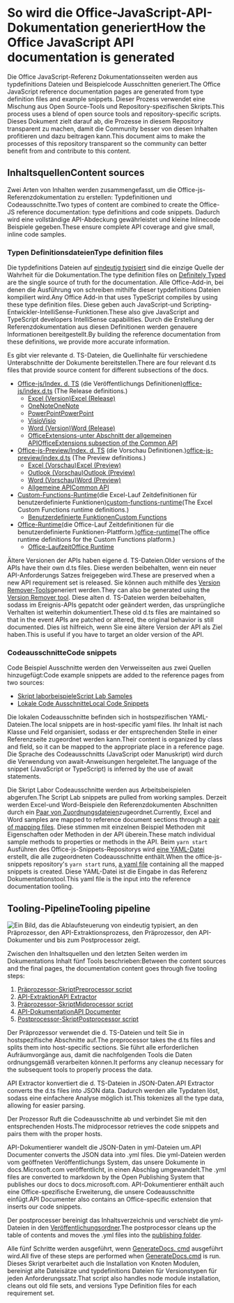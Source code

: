 # <a name="how-the-office-javascript-api-documentation-is-generated"></a><span data-ttu-id="63ad4-101">So wird die Office-JavaScript-API-Dokumentation generiert</span><span class="sxs-lookup"><span data-stu-id="63ad4-101">How the Office JavaScript API documentation is generated</span></span>

<span data-ttu-id="63ad4-102">Die Office JavaScript-Referenz Dokumentationsseiten werden aus typdefinitions Dateien und Beispielcode Ausschnitten generiert.</span><span class="sxs-lookup"><span data-stu-id="63ad4-102">The Office JavaScript reference documentation pages are generated from type definition files and example snippets.</span></span> <span data-ttu-id="63ad4-103">Dieser Prozess verwendet eine Mischung aus Open Source-Tools und Repository-spezifischen Skripts.</span><span class="sxs-lookup"><span data-stu-id="63ad4-103">This process uses a blend of open source tools and repository-specific scripts.</span></span> <span data-ttu-id="63ad4-104">Dieses Dokument zielt darauf ab, die Prozesse in diesem Repository transparent zu machen, damit die Community besser von diesen Inhalten profitieren und dazu beitragen kann.</span><span class="sxs-lookup"><span data-stu-id="63ad4-104">This document aims to make the processes of this repository transparent so the community can better benefit from and contribute to this content.</span></span>

## <a name="content-sources"></a><span data-ttu-id="63ad4-105">Inhaltsquellen</span><span class="sxs-lookup"><span data-stu-id="63ad4-105">Content sources</span></span>

<span data-ttu-id="63ad4-106">Zwei Arten von Inhalten werden zusammengefasst, um die Office-js-Referenzdokumentation zu erstellen: Typdefinitionen und Codeausschnitte.</span><span class="sxs-lookup"><span data-stu-id="63ad4-106">Two types of content are combined to create the Office-JS reference documentation: type definitions and code snippets.</span></span> <span data-ttu-id="63ad4-107">Dadurch wird eine vollständige API-Abdeckung gewährleistet und kleine Inlinecode Beispiele gegeben.</span><span class="sxs-lookup"><span data-stu-id="63ad4-107">These ensure complete API coverage and give small, inline code samples.</span></span>

### <a name="type-definition-files"></a><span data-ttu-id="63ad4-108">Typen Definitionsdateien</span><span class="sxs-lookup"><span data-stu-id="63ad4-108">Type definition files</span></span>

<span data-ttu-id="63ad4-109">Die typdefinitions Dateien auf [eindeutig typisiert](https://github.com/DefinitelyTyped/DefinitelyTyped) sind die einzige Quelle der Wahrheit für die Dokumentation.</span><span class="sxs-lookup"><span data-stu-id="63ad4-109">The type definition files on [Definitely Typed](https://github.com/DefinitelyTyped/DefinitelyTyped) are the single source of truth for the documentation.</span></span> <span data-ttu-id="63ad4-110">Alle Office-Add-in, bei denen die Ausführung von schreiben mithilfe dieser typdefinitions Dateien kompiliert wird.</span><span class="sxs-lookup"><span data-stu-id="63ad4-110">Any Office Add-in that uses TypeScript compiles by using these type definition files.</span></span> <span data-ttu-id="63ad4-111">Diese geben auch JavaScript-und Scripting-Entwickler-IntelliSense-Funktionen.</span><span class="sxs-lookup"><span data-stu-id="63ad4-111">These also give JavaScript and TypeScript developers IntelliSense capabilities.</span></span> <span data-ttu-id="63ad4-112">Durch die Erstellung der Referenzdokumentation aus diesen Definitionen werden genauere Informationen bereitgestellt.</span><span class="sxs-lookup"><span data-stu-id="63ad4-112">By building the reference documentation from these definitions, we provide more accurate information.</span></span>

<span data-ttu-id="63ad4-113">Es gibt vier relevante d. TS-Dateien, die Quellinhalte für verschiedene Unterabschnitte der Dokumente bereitstellen.</span><span class="sxs-lookup"><span data-stu-id="63ad4-113">There are four relevant d.ts files that provide source content for different subsections of the docs.</span></span>

- <span data-ttu-id="63ad4-114">[Office-js/Index. d. TS](https://raw.githubusercontent.com/DefinitelyTyped/DefinitelyTyped/master/types/office-js/index.d.ts) (die Veröffentlichungs Definitionen)</span><span class="sxs-lookup"><span data-stu-id="63ad4-114">[office-js/index.d.ts](https://raw.githubusercontent.com/DefinitelyTyped/DefinitelyTyped/master/types/office-js/index.d.ts) (The Release definitions.)</span></span>
  - [<span data-ttu-id="63ad4-115">Excel (Version)</span><span class="sxs-lookup"><span data-stu-id="63ad4-115">Excel (Release)</span></span>](https://docs.microsoft.com/javascript/api/excel_release)
  - [<span data-ttu-id="63ad4-116">OneNote</span><span class="sxs-lookup"><span data-stu-id="63ad4-116">OneNote</span></span>](https://docs.microsoft.com/javascript/api/onenote)
  - [<span data-ttu-id="63ad4-117">PowerPoint</span><span class="sxs-lookup"><span data-stu-id="63ad4-117">PowerPoint</span></span>](https://docs.microsoft.com/javascript/api/powerpoint)
  - [<span data-ttu-id="63ad4-118">Visio</span><span class="sxs-lookup"><span data-stu-id="63ad4-118">Visio</span></span>](https://docs.microsoft.com/javascript/api/visio)
  - [<span data-ttu-id="63ad4-119">Word (Version)</span><span class="sxs-lookup"><span data-stu-id="63ad4-119">Word (Release)</span></span>](https://docs.microsoft.com/javascript/api/word_release)
  - [<span data-ttu-id="63ad4-120">OfficeExtensions-unter Abschnitt der allgemeinen API</span><span class="sxs-lookup"><span data-stu-id="63ad4-120">OfficeExtensions subsection of the Common API</span></span>](https://docs.microsoft.com/javascript/api/office)
- <span data-ttu-id="63ad4-121">[Office-js-Preview/Index. d. TS](https://raw.githubusercontent.com/DefinitelyTyped/DefinitelyTyped/master/types/office-js-preview/index.d.ts) (die Vorschau Definitionen.)</span><span class="sxs-lookup"><span data-stu-id="63ad4-121">[office-js-preview/index.d.ts](https://raw.githubusercontent.com/DefinitelyTyped/DefinitelyTyped/master/types/office-js-preview/index.d.ts) (The Preview definitions.)</span></span>
  - [<span data-ttu-id="63ad4-122">Excel (Vorschau)</span><span class="sxs-lookup"><span data-stu-id="63ad4-122">Excel (Preview)</span></span>](https://docs.microsoft.com/javascript/api/excel)
  - [<span data-ttu-id="63ad4-123">Outlook (Vorschau)</span><span class="sxs-lookup"><span data-stu-id="63ad4-123">Outlook (Preview)</span></span>](https://docs.microsoft.com/javascript/api/outlook)
  - [<span data-ttu-id="63ad4-124">Word (Vorschau)</span><span class="sxs-lookup"><span data-stu-id="63ad4-124">Word (Preview)</span></span>](https://docs.microsoft.com/javascript/api/word)
  - [<span data-ttu-id="63ad4-125">Allgemeine API</span><span class="sxs-lookup"><span data-stu-id="63ad4-125">Common API</span></span>](https://docs.microsoft.com/javascript/api/office)
- <span data-ttu-id="63ad4-126">[Custom-Functions-Runtime](https://github.com/DefinitelyTyped/DefinitelyTyped/blob/master/types/custom-functions-runtime/index.d.ts)(die Excel-Lauf Zeitdefinitionen für benutzerdefinierte Funktionen)</span><span class="sxs-lookup"><span data-stu-id="63ad4-126">[custom-functions-runtime](https://github.com/DefinitelyTyped/DefinitelyTyped/blob/master/types/custom-functions-runtime/index.d.ts)(The Excel Custom Functions runtime definitions.)</span></span>
  - [<span data-ttu-id="63ad4-127">Benutzerdefinierte Funktionen</span><span class="sxs-lookup"><span data-stu-id="63ad4-127">Custom Functions</span></span>](https://docs.microsoft.com/javascript/api/custom-functions-runtime)
- <span data-ttu-id="63ad4-128">[Office-Runtime](https://github.com/DefinitelyTyped/DefinitelyTyped/blob/master/types/office-runtime/index.d.ts)(die Office-Lauf Zeitdefinitionen für die benutzerdefinierte Funktionen-Plattform.)</span><span class="sxs-lookup"><span data-stu-id="63ad4-128">[office-runtime](https://github.com/DefinitelyTyped/DefinitelyTyped/blob/master/types/office-runtime/index.d.ts)(The office runtime definitions for the Custom Functions platform.)</span></span>
  - [<span data-ttu-id="63ad4-129">Office-Laufzeit</span><span class="sxs-lookup"><span data-stu-id="63ad4-129">Office Runtime</span></span>](https://docs.microsoft.com/javascript/api/office-runtime)

<span data-ttu-id="63ad4-130">Ältere Versionen der APIs haben eigene d. TS-Dateien.</span><span class="sxs-lookup"><span data-stu-id="63ad4-130">Older versions of the APIs have their own d.ts files.</span></span> <span data-ttu-id="63ad4-131">Diese werden beibehalten, wenn ein neuer API-Anforderungs Satzes freigegeben wird.</span><span class="sxs-lookup"><span data-stu-id="63ad4-131">These are preserved when a new API requirement set is released.</span></span> <span data-ttu-id="63ad4-132">Sie können auch mithilfe des [Version Remover-Tools](https://github.com/OfficeDev/office-js-docs-reference/blob/master/generate-docs/tools/VersionRemover.ts)generiert werden.</span><span class="sxs-lookup"><span data-stu-id="63ad4-132">They can also be generated using the [Version Remover tool](https://github.com/OfficeDev/office-js-docs-reference/blob/master/generate-docs/tools/VersionRemover.ts).</span></span> <span data-ttu-id="63ad4-133">Diese alten d. TS-Dateien werden beibehalten, sodass im Ereignis-APIs gepatcht oder geändert werden, das ursprüngliche Verhalten ist weiterhin dokumentiert.</span><span class="sxs-lookup"><span data-stu-id="63ad4-133">These old d.ts files are maintained so that in the event APIs are patched or altered, the original behavior is still documented.</span></span> <span data-ttu-id="63ad4-134">Dies ist hilfreich, wenn Sie eine ältere Version der API als Ziel haben.</span><span class="sxs-lookup"><span data-stu-id="63ad4-134">This is useful if you have to target an older version of the API.</span></span>

### <a name="code-snippets"></a><span data-ttu-id="63ad4-135">Codeausschnitte</span><span class="sxs-lookup"><span data-stu-id="63ad4-135">Code snippets</span></span>

<span data-ttu-id="63ad4-136">Code Beispiel Ausschnitte werden den Verweisseiten aus zwei Quellen hinzugefügt:</span><span class="sxs-lookup"><span data-stu-id="63ad4-136">Code example snippets are added to the reference pages from two sources:</span></span>

- [<span data-ttu-id="63ad4-137">Skript laborbeispiele</span><span class="sxs-lookup"><span data-stu-id="63ad4-137">Script Lab Samples</span></span>](https://github.com/OfficeDev/office-js-snippets)
- [<span data-ttu-id="63ad4-138">Lokale Code Ausschnitte</span><span class="sxs-lookup"><span data-stu-id="63ad4-138">Local Code Snippets</span></span>](https://github.com/OfficeDev/office-js-docs-reference/tree/master/docs/code-snippets)

<span data-ttu-id="63ad4-139">Die lokalen Codeausschnitte befinden sich in hostspezifischen YAML-Dateien.</span><span class="sxs-lookup"><span data-stu-id="63ad4-139">The local snippets are in host-specific yaml files.</span></span> <span data-ttu-id="63ad4-140">Ihr Inhalt ist nach Klasse und Feld organisiert, sodass er der entsprechenden Stelle in einer Referenzseite zugeordnet werden kann.</span><span class="sxs-lookup"><span data-stu-id="63ad4-140">Their content is organized by class and field, so it can be mapped to the appropriate place in a reference page.</span></span> <span data-ttu-id="63ad4-141">Die Sprache des Codeausschnitts (JavaScript oder Manuskript) wird durch die Verwendung von await-Anweisungen hergeleitet.</span><span class="sxs-lookup"><span data-stu-id="63ad4-141">The language of the snippet (JavaScript or TypeScript) is inferred by the use of await statements.</span></span>

<span data-ttu-id="63ad4-142">Die Skript Labor Codeausschnitte werden aus Arbeitsbeispielen abgerufen.</span><span class="sxs-lookup"><span data-stu-id="63ad4-142">The Script Lab snippets are pulled from working samples.</span></span> <span data-ttu-id="63ad4-143">Derzeit werden Excel-und Word-Beispiele den Referenzdokumenten Abschnitten durch ein [Paar von Zuordnungsdateien](https://github.com/OfficeDev/office-js-snippets/tree/master/snippet-extractor-metadata)zugeordnet.</span><span class="sxs-lookup"><span data-stu-id="63ad4-143">Currently, Excel and Word samples are mapped to reference document sections through a [pair of mapping files](https://github.com/OfficeDev/office-js-snippets/tree/master/snippet-extractor-metadata).</span></span> <span data-ttu-id="63ad4-144">Diese stimmen mit einzelnen Beispiel Methoden mit Eigenschaften oder Methoden in der API überein.</span><span class="sxs-lookup"><span data-stu-id="63ad4-144">These match individual sample methods to properties or methods in the API.</span></span> <span data-ttu-id="63ad4-145">Beim `yarn start` Ausführen des Office-js-Snippets-Repositorys wird [eine YAML-Datei](https://github.com/OfficeDev/office-js-snippets/blob/master/snippet-extractor-output/snippets.yaml) erstellt, die alle zugeordneten Codeausschnitte enthält.</span><span class="sxs-lookup"><span data-stu-id="63ad4-145">When the office-js-snippets repository's `yarn start` runs, [a yaml file](https://github.com/OfficeDev/office-js-snippets/blob/master/snippet-extractor-output/snippets.yaml) containing all the mapped snippets is created.</span></span> <span data-ttu-id="63ad4-146">Diese YAML-Datei ist die Eingabe in das Referenz Dokumentationstool.</span><span class="sxs-lookup"><span data-stu-id="63ad4-146">This yaml file is the input into the reference documentation tooling.</span></span>

## <a name="tooling-pipeline"></a><span data-ttu-id="63ad4-147">Tooling-Pipeline</span><span class="sxs-lookup"><span data-stu-id="63ad4-147">Tooling pipeline</span></span>

![Ein Bild, das die Ablaufsteuerung von eindeutig typisiert, an den Präprozessor, den API-Extraktionsprozess, den Präprozessor, den API-Dokumenter und bis zum Postprocessor zeigt.](ToolingPipeline.png)

<span data-ttu-id="63ad4-149">Zwischen den Inhaltsquellen und den letzten Seiten werden im Dokumentations Inhalt fünf Tools beschrieben:</span><span class="sxs-lookup"><span data-stu-id="63ad4-149">Between the content sources and the final pages, the documentation content goes through five tooling steps:</span></span>

1. [<span data-ttu-id="63ad4-150">Präprozessor-Skript</span><span class="sxs-lookup"><span data-stu-id="63ad4-150">Preprocessor script</span></span>](https://github.com/OfficeDev/office-js-docs-reference/blob/master/generate-docs/scripts/preprocessor.ts)
1. [<span data-ttu-id="63ad4-151">API-Extraktion</span><span class="sxs-lookup"><span data-stu-id="63ad4-151">API Extractor</span></span>](https://api-extractor.com/)
1. [<span data-ttu-id="63ad4-152">Präprozessor-Skript</span><span class="sxs-lookup"><span data-stu-id="63ad4-152">Midprocessor script</span></span>](https://github.com/OfficeDev/office-js-docs-reference/blob/master/generate-docs/scripts/midprocessor.ts)
1. [<span data-ttu-id="63ad4-153">API-Dokumentation</span><span class="sxs-lookup"><span data-stu-id="63ad4-153">API Documenter</span></span>](https://github.com/microsoft/rushstack/blob/master/apps/api-documenter/README.md)
1. [<span data-ttu-id="63ad4-154">Postprocessor-Skript</span><span class="sxs-lookup"><span data-stu-id="63ad4-154">Postprocessor script</span></span>](https://github.com/OfficeDev/office-js-docs-reference/blob/master/generate-docs/scripts/postprocessor.ts)

<span data-ttu-id="63ad4-155">Der Präprozessor verwendet die d. TS-Dateien und teilt Sie in hostspezifische Abschnitte auf.</span><span class="sxs-lookup"><span data-stu-id="63ad4-155">The preprocessor takes the d.ts files and splits them into host-specific sections.</span></span> <span data-ttu-id="63ad4-156">Sie führt alle erforderlichen Aufräumvorgänge aus, damit die nachfolgenden Tools die Daten ordnungsgemäß verarbeiten können.</span><span class="sxs-lookup"><span data-stu-id="63ad4-156">It performs any cleanup necessary for the subsequent tools to properly process the data.</span></span>

<span data-ttu-id="63ad4-157">API Extractor konvertiert die d. TS-Dateien in JSON-Daten.</span><span class="sxs-lookup"><span data-stu-id="63ad4-157">API Extractor converts the d.ts files into JSON data.</span></span> <span data-ttu-id="63ad4-158">Dadurch werden alle Typdaten löst, sodass eine einfachere Analyse möglich ist.</span><span class="sxs-lookup"><span data-stu-id="63ad4-158">This tokenizes all the type data, allowing for easier parsing.</span></span>

<span data-ttu-id="63ad4-159">Der Prozessor Ruft die Codeausschnitte ab und verbindet Sie mit den entsprechenden Hosts.</span><span class="sxs-lookup"><span data-stu-id="63ad4-159">The midprocessor retrieves the code snippets and pairs them with the proper hosts.</span></span>

<span data-ttu-id="63ad4-160">API-Dokumentierer wandelt die JSON-Daten in yml-Dateien um.</span><span class="sxs-lookup"><span data-stu-id="63ad4-160">API Documenter converts the JSON data into .yml files.</span></span> <span data-ttu-id="63ad4-161">Die yml-Dateien werden vom geöffneten Veröffentlichungs System, das unsere Dokumente in docs.Microsoft.com veröffentlicht, in einen Abschlag umgewandelt.</span><span class="sxs-lookup"><span data-stu-id="63ad4-161">The .yml files are converted to markdown by the Open Publishing System that publishes our docs to docs.microsoft.com.</span></span> <span data-ttu-id="63ad4-162">API-Dokumentierer enthält auch eine Office-spezifische Erweiterung, die unsere Codeausschnitte einfügt.</span><span class="sxs-lookup"><span data-stu-id="63ad4-162">API Documenter also contains an Office-specific extension that inserts our code snippets.</span></span>

<span data-ttu-id="63ad4-163">Der postprocesser bereinigt das Inhaltsverzeichnis und verschiebt die yml-Dateien in den [Veröffentlichungsordner](https://github.com/OfficeDev/office-js-docs-reference/tree/master/docs/docs-ref-autogen).</span><span class="sxs-lookup"><span data-stu-id="63ad4-163">The postprocessor cleans up the table of contents and moves the .yml files into the [publishing folder](https://github.com/OfficeDev/office-js-docs-reference/tree/master/docs/docs-ref-autogen).</span></span>

<span data-ttu-id="63ad4-164">Alle fünf Schritte werden ausgeführt, wenn [GenerateDocs. cmd](https://github.com/OfficeDev/office-js-docs-reference/blob/master/generate-docs/GenerateDocs.cmd) ausgeführt wird.</span><span class="sxs-lookup"><span data-stu-id="63ad4-164">All five of these steps are performed when [GenerateDocs.cmd](https://github.com/OfficeDev/office-js-docs-reference/blob/master/generate-docs/GenerateDocs.cmd) is run.</span></span> <span data-ttu-id="63ad4-165">Dieses Skript verarbeitet auch die Installation von Knoten Modulen, bereinigt alte Dateisätze und typdefinitions Dateien für Versionstypen für jeden Anforderungssatz.</span><span class="sxs-lookup"><span data-stu-id="63ad4-165">That script also handles node module installation, cleans out old file sets, and versions Type Definition files for each requirement set.</span></span>
